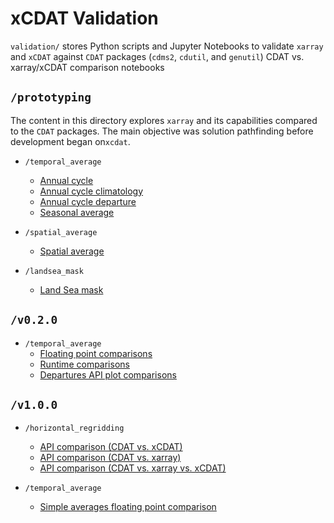# xCDAT Validation

`validation/` stores Python scripts and Jupyter Notebooks to validate `xarray` and `xCDAT` against `CDAT` packages (`cdms2`, `cdutil`, and `genutil`) CDAT vs. xarray/xCDAT comparison notebooks

## `/prototyping`

The content in this directory explores `xarray` and its capabilities compared to the `CDAT` packages. The main objective was solution pathfinding before development began on`xcdat`.

- `/temporal_average`

  - [Annual cycle](/validation/prototyping/temporal_average/climatology/annual_cycle_cdat_xarray.ipynb)
  - [Annual cycle climatology](/validation/prototyping/temporal_average/climatology/annual_cycle_climatology_cdat_xarray.ipynb)
  - [Annual cycle departure](/validation/prototyping/temporal_average/climatology/annual_cycle_departure_cdat_xarray.ipynb)
  - [Seasonal average](/validation/prototyping/temporal_average/timeseries/seasonal_averages_cdat_xarray.ipynb)

- `/spatial_average`
  - [Spatial average](/validation/prototyping/spatial_average/spatial_averaging_cdat_xarray.ipynb)
- `/landsea_mask`
  - [Land Sea mask](/validation/prototyping/landsea_mask/landsea_mask.ipynb)

## `/v0.2.0`

- `/temporal_average`
  - [Floating point comparisons](/validation/v0.2.0/temporal_average/floating_point_comparisons.ipynb)
  - [Runtime comparisons](/validation/v0.2.0/temporal_average/runtime_comparison.ipynb)
  - [Departures API plot comparisons](/validation/v0.2.0/temporal_average/plot_comparison_annual_cycle_departs.ipynb)

## `/v1.0.0`

- `/horizontal_regridding`
  - [API comparison (CDAT vs. xCDAT)](/validation/v1.0.0/horizontal_regridding/regrid_cdat_xcdat.ipynb)
  - [API comparison (CDAT vs. xarray)](/validation/v1.0.0/horizontal_regridding/regrid_cdat_xarray.ipynb)
  - [API comparison (CDAT vs. xarray vs. xCDAT)](/validation/v1.0.0/horizontal_regridding/regrid_cdat_xarray_xcdat.ipynb)

- `/temporal_average`
  - [Simple averages floating point comparison](/validation/v1.0.0/temporal_average/floating_point_comparison.ipynb)

